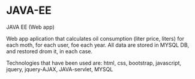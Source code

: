 # JAVA-EE
JAVA EE (Web app)

Web app aplication that calculates oil consumption (liter price, liters) for each moth, for each user, foe each year.
All data are stored in MYSQL DB, and restored drom it, in each case.

Technologies that have been used are: html, css, bootstrap, javascript, jquery, jquery-AJAX, JAVA-servlet, MYSQL
